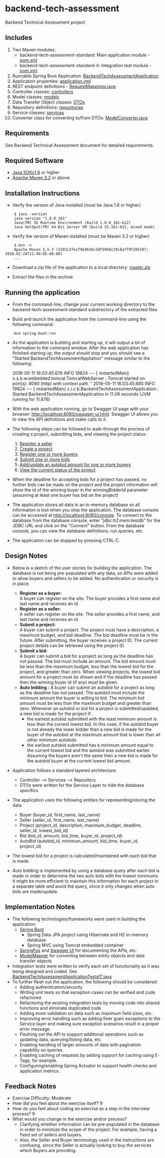 # backend-tech-assessment

Backend Technical Assessment project

Includes
--------
1. Two Maven modules:
    - backend-tech-assessment-standard: Main application module - [pom.xml](backend-tech-assessment-standard/pom.xml)
    - backend-tech-assessment-standard-it: Integration test module - [pom.xml](backend-tech-assessment-standard/pom.xml)
1. Runnable Spring Boot Application: [BackendTechAssessmentApplication](backend-tech-assessment-standard/src/main/java/com/intuit/cg/backendtechassessment/BackendTechAssessmentApplication.java)
1. Application properties: [application.yml](backend-tech-assessment-standard/src/main/resources/application.yml)
1. REST endpoint definitions - [RequestMappings.java](backend-tech-assessment-standard/src/main/java/com/intuit/cg/backendtechassessment/controller/requestmappings/RequestMappings.java)
1. Controller classes: [controllers](backend-tech-assessment-standard/src/main/java/com/intuit/cg/backendtechassessment/controller)
1. Model classes: [models](backend-tech-assessment-standard/src/main/java/com/intuit/cg/backendtechassessment/model)
1. Data Transfer Object classes: [DTOs](backend-tech-assessment-standard/src/main/java/com/intuit/cg/backendtechassessment/dto)
1. Repository definitions: [repositories](backend-tech-assessment-standard/src/main/java/com/intuit/cg/backendtechassessment/repository)
1. Service classes: [services](backend-tech-assessment-standard/src/main/java/com/intuit/cg/backendtechassessment/service)
1. Converter class for converting to/from DTOs: [ModelConverter.java](backend-tech-assessment-standard/src/main/java/com/intuit/cg/backendtechassessment/service/ModelConverter.java)

Requirements
------------
See Backend Technical Assessment document for detailed requirements.

Required Software
------------
- [Java SDKv1.8](https://www.java.com/) or higher
- [Apache Maven 3.2](https://maven.apache.org/) or above

Installation Instructions
------------
- Verify the version of Java installed (must be Java 1.8 or higher)
```
    $ java -version
    java version "1.8.0_161"
    Java(TM) SE Runtime Environment (build 1.8.0_161-b12)
    Java HotSpot(TM) 64-Bit Server VM (build 25.161-b12, mixed mode)
```
- Verify the version of Maven installed (must be Maven 3.2 or higher)
```
    $ mvn -v
    Apache Maven 3.5.3 (3383c37e1f9e9b3bc3df5050c29c8aff9f295297; 2018-02-24T11:49:05-08:00)
    ...
```
- Download a zip file of the application to a local directory: [master.zip](https://github.com/aaronpulliam/coding-exercise/archive/v0.0.1.zip)

- Extract the files in the archive

Running the application
------------

- From the command-line, change your current working directory to the backend-tech-assessment-standard subdirectory of the extracted files

- Build and launch the application from the command-line using the following command:
```
    mvn spring-boot:run
```
- As the application is building and starting up, it will output a lot of information to the command window. After the web application has finished starting up, the output should stop and you should see a "Started BackendTechAssesmentAppliation" message similar to the following: 

    2018-05-11 16:03:45.676  INFO 19824 --- [  restartedMain] o.s.b.w.embedded.tomcat.TomcatWebServer  : Tomcat started on port(s): 8080 (http) with context path ''
    2018-05-11 16:03:45.685  INFO 19824 --- [  restartedMain] c.i.c.b.BackendTechAssessmentApplication : Started BackendTechAssessmentApplication in 11.09 seconds (JVM running for 11.876)

- With the web application running, go to Swagger UI page with your browser: [http://localhost:8080/swagger-ui.html](http://localhost:8080/swagger-ui.html). Swagger UI allows you to view the API definitions and make calls to it.

- The following steps can be followed to walk-through the process of creating a project, submitting bids, and viewing the project status:
    1. [Register a seller](http://localhost:8080/swagger-ui.html#!/seller45controller/registerSellerUsingPOST)
    2. [Create a project](http://localhost:8080/swagger-ui.html#!/project45controller/createProjectUsingPOST)
    3. [Register one or more buyers](http://localhost:8080/swagger-ui.html#!/buyer45controller/registerBuyerUsingPOST)
    4. [Submit one or more bids](http://localhost:8080/swagger-ui.html#!/bid45controller/submitBidUsingPOST)
    5. [Add/update an autobid amount for one or more buyers](http://localhost:8080/swagger-ui.html#!/auto45bid45controller/submitBidUsingPUT)
    6. [View the current status of the project](http://localhost:8080/swagger-ui.html#!/project45controller/getProjectByIdUsingGET)

- When the deadline for accepting bids for a project has passed, no further bids can be made on the project and the project information will 
  show the id of the winning buyer in the winningBidderId parameter (assuming at least one buyer has bid on the project) 

- The application stores all data in an in-memory database so all information is lost when you stop the application. The database console can be accessed at [http://localhost:8080/console](http://localhost:8080/console). To connect to the database from the database console, enter "jdbc:h2:mem:testdb" for the JDBC URL and click on the "Connect" button. From the database console, you can view the database definitions, run queries, etc.

- The application can be stopped by pressing CTRL-C.


Design Notes
------------
* Below is a sketch of the user stories for building the application. The database is not being pre-populated
with any data, so APIs were added to allow buyers and sellers to be added. No authentication or security is in 
place.
    * **Register as a buyer:**   
    A buyer can register on the site. The buyer provides a first name and last name and receives an id. 
    * **Register as a seller:**   
    A seller can register on the site. The seller provides a first name, and last name and receives an id. 
    * **Submit a project:**  
    A buyer can submit a project. The project must have a description, a maximum budget, and bid deadline. 
    The bid deadline must be in the future. After submitting, the buyer receives a project ID. The current 
    project details can be retrieved using the project ID.
    * **Submit a bid:**  
    A buyer can submit a bid for a project as long as the deadline has not passed. The bid must include an 
    amount. The bid amount must be less than the maximum budget, less than the lowest bid for the project,
    and greater than zero. When viewing projects, the lowest bid amount for a project must be shown and
    if the deadline has passed then the winning buyer id (if any) must be given.
    * **Auto bidding :**
    A buyer can submit an autobid for a project as long as the deadline has not passed. The autobid must
    include the minimum amount the buyer is willing to bid. The minimum bid amount must be less than the
    maximum budget and greater than zero. Whenever an autobid or bid for a project is submitted/updated,
    a new bid is made for the project if:
        * the earliest autobid submitted with the least minimum amount is less than the current lowest bid. 
          In this case, if the autobid buyer is not already the lower bidder than a new bid is made for 
          the buyer of the autobid at the maximum amount that is lower than all other minimum autobids
        * the earliest autobid submitted has a minimum amount equal to the current lowest bid and the autobid
          was submitted earlier. Assuming the buyers aren't the same then a new bid is made for the autobid
          buyer at the current lowest bid amount.

* Application follows a standard layered architecture:
    * Controller --> Services --> Repository
    * DTOs were written for the Service Layer to hide the database specifics 

* The application uses the following entities for representing/storing the data
    * Buyer (buyer_id, first_name, last_name)
    * Seller (seller_id, first_name, last_name)
    * Project (project_id, description, maximum_budget, deadline, seller_id, lowest_bid_id)
    * Bid (bid_id, amount, bid_time, buyer_id, project_id)
    * AutoBid (autobid_id, minimum_amount, bid_time, buyer_id, project_id)

* The lowest bid for a project is calculated/maintained with each bid that is made.
* Auto bidding is implemented by using a database query after each bid is made in order to determine the two auto bids with the lowest minimums. 
  It might be more efficient to maintain this information for each project in a separate table and avoid the query, since it only changes when 
  auto bids are made/update.

Implementation Notes
------------
* The following technologies/frameworks were used in building the application:
    * [Spring Boot](https://projects.spring.io/spring-boot/)
        * Spring Data JPA project using Hibernate and H2 in-memory database
        * Spring MVC using Tomcat embedded container
    * [SpringFox](https://springfox.github.io/springfox/) and [Swagger UI](https://swagger.io/swagger-ui/) for documenting the APIs, etc.
    * [ModelMapper](http://modelmapper.org/) for converting between entity objects and data transfer objects
* Integration tests were written to verify each set of functionality as it was being designed and coded. See  [BackendTechAssessmentApplicationTestsIT.java](backend-tech-assessment-standard-it/src/test/java/com/intuit/cg/backendtechassessment/BackendTechAssessmentApplicationTestsIT.java)
* To further flesh out the application, the following should be considered:
    * Adding authentication/security
    * Writing unit tests so that exception cases can be verified and code refactored
    * Refactoring the existing integration tests by moving code into shared functions and eliminate duplicated code
    * Adding more validation on data such as maximum field sizes, etc.
    * Improving error handling such as adding finer grain exceptions to the Service layer and making sure exception
      scenarios result in a proper error message.
    * Fleshing out the API to support additional operations such as updating data, querying/listing data, etc.
    * Enabling handling of larger amounts of data with pagination capability on queries.
    * Enabling caching of requests by adding support for caching using E-Tags, for example.
    * Configuring/enabling Spring Actuator to support health checks and application metrics.          

Feedback Notes
------------

* Exercise Difficulty: Moderate
* How did you feel about the exercise itself? 9
* How do you feel about coding an exercise as a step in the interview process? 9
* What would you change in the exercise and/or process?
    * Clarifying whether information can be pre-populated in the database in order to minimize
      the scope of the project. For example, having a fixed set of sellers and buyers. 
    * Also, the Seller and Buyer terminology used in the instructions are confusing, since 
      the Seller is actually looking to buy the services which Buyers are providing.
